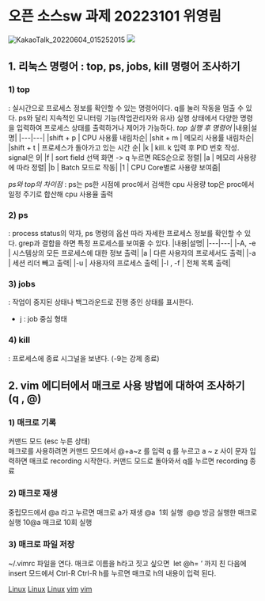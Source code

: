 # 오픈 소스sw 과제 20223101 위영림 
![KakaoTalk_20220604_015252015](https://user-images.githubusercontent.com/106826654/171910374-c0f0a973-43c0-4367-a682-c19f08c1640e.jpg)
<img src=“” width=“100” height=“100”>

## 1. 리눅스 명령어 : top, ps, jobs, kill 명령어 조사하기
### 1) top
 : 실시간으로 프로세스 정보를 확인할 수 있는 명령어이다. q를 눌러 작동을 멈출 수 있다. ps와 달리 지속적인 모니터링 기능(작업관리자와 유사)
실행 상태에서 다양한 명령을 입력하여 프로세스 상태를 출력하거나 제어가 가능하다.
*top 실행 후 명령어*
|내용|설명|
|---|---|
|shift + p | CPU 사용률 내림차순|
|shit + m | 메모리 사용률 내림차순|
|shift + t | 프로세스가 돌아가고 있는 시간 순|
|k | kill. k 입력 후 PID 번호 작성. signal은 9|
|f | sort field 선택 화면 -> q 누르면 RES순으로 정렬|
|a | 메모리 사용량에 따라 정렬|
|b | Batch 모드로 작동|
|1 | CPU Core별로 사용량 보여줌|

*ps와 top의 차이점*
: ps는 ps한 시점에 proc에서 검색한 cpu 사용량
top은 proc에서 일정 주기로 합산해 cpu 사용율 출력

### 2) ps 
: process status의 약자, ps 명령의 옵션 따라 자세한 프로세스 정보를 확인할 수 있다. grep과 결합을 하면 특정 프로세스를 보여줄 수 있다.
|내용|설명|
|---|---|
|-A, -e | 시스템상의 모든 프로세스에 대한 정보 출력|
|a | 다른 사용자의 프로세서도 출력|
|-a | 세션 리더 빼고 출력|
|-u | 사용자의 프로세스 출력|
|-l , -f | 전체 목록 출력|

### 3) jobs
 : 작업이 중지된 상태나 백그라운드로 진행 중인 상태를 표시한다. 
- j : job 중심 형태
### 4) kill 
: 프로세스에 종료 시그널을 보낸다. (-9는 강제 종료)

## 2. vim 에디터에서 매크로 사용 방법에 대하여 조사하기 (q , @)
### 1) 매크로 기록
커맨드 모드 (esc 누른 상태)  
매크로를 사용하려면 커맨드 모드에서 @+a~z 를 입력
q 를 누르고 a ~ z 사이 문자 입력하면 매크로 recording 시작한다. 커맨드 모드로 돌아와서 q를 누르면 recording 종료

### 2) 매크로 재생
중립모드에서 @a 라고 누르면 매크로 a가 재생
@a  1회 실행 
@@ 방금 실행한 매크로 실행
10@a 매크로 10회 실행

### 3) 매크로 파일 저장
 ~/.vimrc 파일을 연다.
매크로 이름을 h라고 짓고 싶으면
 let @h= ‘ 까지 친 다음에 insert 모드에서 Ctrl-R Ctrl-R h를 누르면 매크로 h의 내용이 입력 된다.

[Linux](https://zzsza.github.io/development/2018/07/18/linux-top/)
[Linux](https://yurmu.tistory.com/12)
[Linux](https://imjeongwoo.tistory.com/71)
[vim](https://forcecore.tistory.com/1255)
[vim](https://booolean.tistory.com/849)

 



